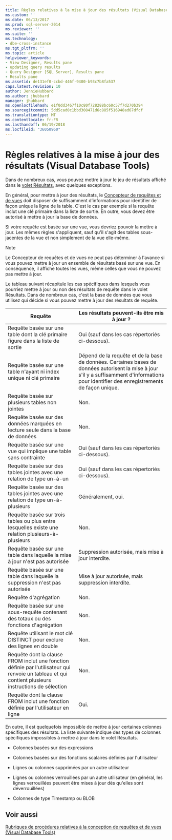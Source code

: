 ```yaml
---
title: Règles relatives à la mise à jour des résultats (Visual Database Tools) | Microsoft Docs
ms.custom: ''
ms.date: 06/13/2017
ms.prod: sql-server-2014
ms.reviewer: ''
ms.suite: ''
ms.technology:
- dbe-cross-instance
ms.tgt_pltfrm: ''
ms.topic: article
helpviewer_keywords:
- View Designer, Results pane
- updating query results
- Query Designer [SQL Server], Results pane
- Results pane
ms.assetid: de131ef0-ccbd-446f-9400-b93c7b8fa537
caps.latest.revision: 10
author: JennieHubbard
ms.author: jhubbard
manager: jhubbard
ms.openlocfilehash: e1f0dd3467f10c80f728288bc60c57f7d270b394
ms.sourcegitcommit: 5dd5cad0c1bbd308471d6c885f516948ad67dfcf
ms.translationtype: MT
ms.contentlocale: fr-FR
ms.lasthandoff: 06/19/2018
ms.locfileid: "36050960"
---
```

# <a name="rules-for-updating-results-visual-database-tools"></a>Règles relatives à la mise à jour des résultats (Visual Database Tools)
  Dans de nombreux cas, vous pouvez mettre à jour le jeu de résultats affiché dans le [volet Résultats](visual-database-tools.md), avec quelques exceptions.  
  
 En général, pour mettre à jour des résultats, le [Concepteur de requêtes et de vues](query-and-view-designer-tools-visual-database-tools.md) doit disposer de suffisamment d’informations pour identifier de façon unique la ligne de la table. C'est le cas par exemple si la requête inclut une clé primaire dans la liste de sortie. En outre, vous devez être autorisé à mettre à jour la base de données.  
  
 Si votre requête est basée sur une vue, vous devriez pouvoir la mettre à jour. Les mêmes règles s'appliquent, sauf qu'il s'agit des tables sous-jacentes de la vue et non simplement de la vue elle-même.  
  
> [!NOTE]  
>  Le Concepteur de requêtes et de vues ne peut pas déterminer à l'avance si vous pouvez mettre à jour un ensemble de résultats basé sur une vue. En conséquence, il affiche toutes les vues, même celles que vous ne pouvez pas mettre à jour.  
  
 Le tableau suivant récapitule les cas spécifiques dans lesquels vous pourriez mettre à jour ou non des résultats de requête dans le volet Résultats. Dans de nombreux cas, c'est la base de données que vous utilisez qui décide si vous pouvez mettre à jour des résultats de requête.  
  
|Requête|Les résultats peuvent-ils être mis à jour ?|  
|-----------|-----------------------------|  
|Requête basée sur une table dont la clé primaire figure dans la liste de sortie|Oui (sauf dans les cas répertoriés ci-dessous).|  
|Requête basée sur une table n'ayant ni index unique ni clé primaire|Dépend de la requête et de la base de données. Certaines bases de données autorisent la mise à jour s'il y a suffisamment d'informations pour identifier des enregistrements de façon unique.|  
|Requête basée sur plusieurs tables non jointes|Non.|  
|Requête basée sur des données marquées en lecture seule dans la base de données|Non.|  
|Requête basée sur une vue qui implique une table sans contrainte|Oui (sauf dans les cas répertoriés ci-dessous).|  
|Requête basée sur des tables jointes avec une relation de type un-à-un|Oui (sauf dans les cas répertoriés ci-dessous).|  
|Requête basée sur des tables jointes avec une relation de type un-à-plusieurs|Généralement, oui.|  
|Requête basée sur trois tables ou plus entre lesquelles existe une relation plusieurs-à-plusieurs|Non.|  
|Requête basée sur une table dans laquelle la mise à jour n'est pas autorisée|Suppression autorisée, mais mise à jour interdite.|  
|Requête basée sur une table dans laquelle la suppression n'est pas autorisée|Mise à jour autorisée, mais suppression interdite.|  
|Requête d'agrégation|Non.|  
|Requête basée sur une sous-requête contenant des totaux ou des fonctions d'agrégation|Non.|  
|Requête utilisant le mot clé DISTINCT pour exclure des lignes en double|Non.|  
|Requête dont la clause FROM inclut une fonction définie par l'utilisateur qui renvoie un tableau et qui contient plusieurs instructions de sélection|Non.|  
|Requête dont la clause FROM inclut une fonction définie par l'utilisateur en ligne|Oui.|  
  
 En outre, il est quelquefois impossible de mettre à jour certaines colonnes spécifiques des résultats. La liste suivante indique des types de colonnes spécifiques impossibles à mettre à jour dans le volet Résultats.  
  
-   Colonnes basées sur des expressions  
  
-   Colonnes basées sur des fonctions scalaires définies par l'utilisateur  
  
-   Lignes ou colonnes supprimées par un autre utilisateur  
  
-   Lignes ou colonnes verrouillées par un autre utilisateur (en général, les lignes verrouillées peuvent être mises à jour dès qu'elles sont déverrouillées)  
  
-   Colonnes de type Timestamp ou BLOB  
  
## <a name="see-also"></a>Voir aussi  
 [Rubriques de procédures relatives à la conception de requêtes et de vues &#40;Visual Database Tools&#41;](design-queries-and-views-how-to-topics-visual-database-tools.md)  
  
  